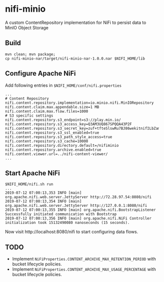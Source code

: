 # nifi-minio
A custom ContentRepository implementation for NiFi to persist data to MinIO Object Storage

## Build
```
mvn clean; mvn package;
cp nifi-minio-nar/target/nifi-minio-nar-1.0.0.nar $NIFI_HOME/lib
```

## Configure Apache NiFi
Add following entries in `$NIFI_HOME/conf/nifi.properties`

```
...
# Content Repository
nifi.content.repository.implementation=io.minio.nifi.MinIORepository
nifi.content.claim.max.appendable.size=1 MB
nifi.content.claim.max.flow.files=1000
# S3 specific settings
nifi.content.repository.s3_endpoint=s3://play.min.io/
nifi.content.repository.s3_access_key=Q3AM3UQ867SPQQA43P2F
nifi.content.repository.s3_secret_key=zuf+tfteSlswRu7BJ86wekitnifILbZam1KYY3TG
nifi.content.repository.s3_ssl_enabled=true
nifi.content.repository.s3_path_style_access=true
nifi.content.repository.s3_cache=10000
nifi.content.repository.directory.default=/nifiminio
nifi.content.repository.archive.enabled=true
nifi.content.viewer.url=../nifi-content-viewer/
...
```

## Start Apache NiFi
```
$NIFI_HOME/nifi.sh run
...
2019-07-12 07:00:13,353 INFO [main] org.apache.nifi.web.server.JettyServer http://72.28.97.54:8080/nifi
2019-07-12 07:00:13,354 INFO [main] org.apache.nifi.web.server.JettyServer http://127.0.0.1:8080/nifi
2019-07-12 07:00:13,355 INFO [main] org.apache.nifi.BootstrapListener Successfully initiated communication with Bootstrap
2019-07-12 07:00:13,356 INFO [main] org.apache.nifi.NiFi Controller initialization took 15132490080 nanoseconds (15 seconds).
```

Now visit http://localhost:8080/nifi to start configuring data flows.

## TODO
- Implement `NiFiProperties.CONTENT_ARCHIVE_MAX_RETENTION_PERIOD` with bucket lifecycle policies.
- Implement `NiFiProperties.CONTENT_ARCHIVE_MAX_USAGE_PERCENTAGE` with bucket lifecycle policies.
